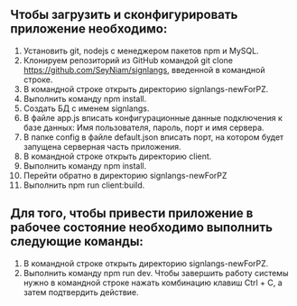 ## Чтобы загрузить и сконфигурировать приложение необходимо: 
1. Установить git, nodejs с менеджером пакетов npm и MySQL. 
2. Клонируем репозиторий из GitHub командой git clone https://github.com/SeyNiam/signlangs, введенной в командной строке. 
3. В командной строке открыть директорию signlangs-newForPZ. 
4. Выполнить команду npm install. 
5. Создать БД с именем signlangs. 
6. В файле app.js вписать конфигурационные данные подключения к базе данных: Имя пользователя, пароль, порт и имя сервера. 
7. В папке config в файле default.json вписать порт, на котором будет запущена серверная часть приложения. 
8. В командной строке открыть директорию client. 
9. Выполнить команду npm install. 
10. Перейти обратно в директорию signlangs-newForPZ 
11. Выполнить npm run client:build.

## Для того, чтобы привести приложение в рабочее состояние необходимо выполнить следующие команды: 
1. В командной строке открыть директорию signlangs-newForPZ. 
2. Выполнить команду npm run dev.
Чтобы завершить работу системы нужно в командной строке нажать комбинацию клавиш Ctrl + C, а затем подтвердить действие.
